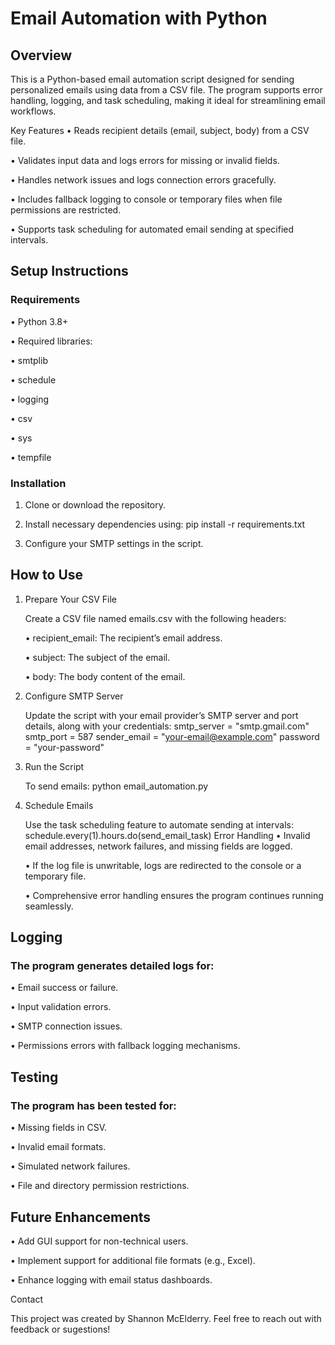 # Email Automation with Python

## Overview
This is a Python-based email automation script designed for sending personalized emails using data from a CSV file. The program supports error handling, logging, and task scheduling, making it ideal for streamlining email workflows.



Key Features
• Reads recipient details (email, subject, body) from a CSV file.

• Validates input data and logs errors for missing or invalid fields.

• Handles network issues and logs connection errors gracefully.

• Includes fallback logging to console or temporary files when file permissions are restricted.

• Supports task scheduling for automated email sending at specified intervals.


## Setup Instructions

### Requirements
• Python 3.8+

• Required libraries:

• smtplib

• schedule

• logging

• csv

• sys

• tempfile


### Installation
1. Clone or download the repository.

2. Install necessary dependencies using:
    pip install -r requirements.txt

3. Configure your SMTP settings in the script.


## How to Use

1. Prepare Your CSV File

    Create a CSV file named emails.csv with the following headers:
    
    • recipient_email: The recipient’s email address.

    • subject: The subject of the email.

    • body: The body content of the email.

2. Configure SMTP Server

    Update the script with your email provider’s SMTP server and port details, along with your credentials:
    smtp_server = "smtp.gmail.com"
    smtp_port = 587
    sender_email = "your-email@example.com"
    password = "your-password"

3. Run the Script

    To send emails:
    python email_automation.py

4. Schedule Emails

    Use the task scheduling feature to automate sending at intervals:
    schedule.every(1).hours.do(send_email_task)
    Error Handling
    • Invalid email addresses, network failures, and missing fields are logged.

    • If the log file is unwritable, logs are redirected to the console or a temporary file.

    • Comprehensive error handling ensures the program continues running seamlessly.

## Logging

### The program generates detailed logs for:

• Email success or failure.

• Input validation errors.

• SMTP connection issues.

• Permissions errors with fallback logging mechanisms.

## Testing

### The program has been tested for:

• Missing fields in CSV.

• Invalid email formats.

• Simulated network failures.

• File and directory permission restrictions.

## Future Enhancements

• Add GUI support for non-technical users.

• Implement support for additional file formats (e.g., Excel).

• Enhance logging with email status dashboards.

Contact

This project was created by Shannon McElderry.
Feel free to reach out with feedback or sugestions!
